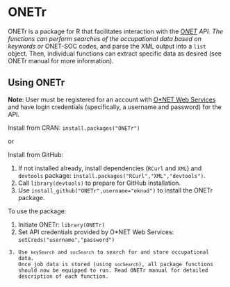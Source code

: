 ONETr
=====

ONETr is a package for R that facilitates interaction with the <a href="www.onetonline.org" target="_blank">O*NET</a> API.  The functions can perform searches of the occupational data based on keywords or O*NET-SOC codes, and parse the XML output into a <code>list</code> object. Then, individual functions can extract specific data as desired (see ONETr manual for more information).

Using ONETr
-----------
<b>Note</b>: User must be registered for an account with <a href="http://services.onetcenter.org/" target="_blank">O*NET Web Services</a> and have login credentials (specifically, a username and password) for the API.

Install from CRAN: <code>install.packages("ONETr")</code>

or

Install from GitHub:
<ol>
<li>If not installed already, install dependencies (<code>RCurl</code> and <code>XML</code>) and <code>devtools</code> package: <code>install.packages("RCurl","XML","devtools")</code>.</li>
<li>Call <code>library(devtools)</code> to prepare for GitHub installation.</li>
<li>Use <code>install_github("ONETr",username="eknud")</code> to install the ONETr package.</li>
</ol>

To use the package:
<ol>
<li>Initiate ONETr: <code>library(ONETr)</code></li>
<li>Set API credentials provided by O*NET Web Services: <code>setCreds("username","password")</li>
<li>Use <code>keySearch</code> and <code>socSearch</code> to search for and store occupational data.</li
<li>Once job data is stored (using <code>socSearch</code>), all package functions should now be equipped to run. Read ONETr manual for detailed description of each function.</li>
</ol>